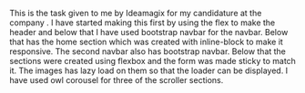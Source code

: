 This is the task given to me by Ideamagix for my candidature at the company .
I have started making this first by using the flex to make the header and below that I have used bootstrap navbar for the navbar.
Below that has the home section which was created with inline-block to make it responsive.
The second navbar also has bootstrap navbar.
Below that the sections were created using flexbox and the form was made sticky to match it.
The images has lazy load on them so that the loader can be displayed.
I have used owl corousel for three of the scroller sections.
